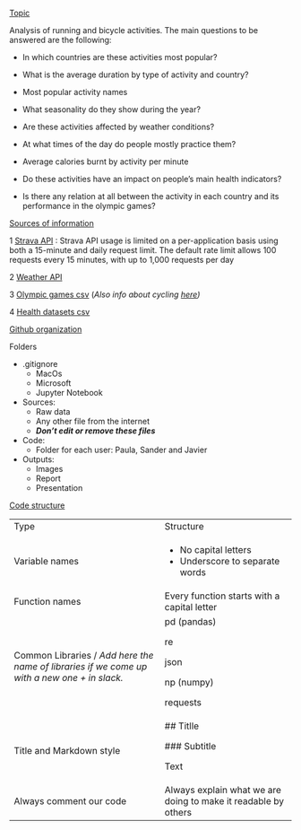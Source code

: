 <span style="text-decoration:underline;">Topic</span>

Analysis of running and bicycle activities. The main questions to be answered are the following:



*   In which countries are these activities most popular?
*   What is the average duration by type of activity and country?
*   Most popular activity names

*   What seasonality do they show during the year?
*   Are these activities affected by weather conditions?
*   At what times of the day do people mostly practice them?

*   Average calories burnt by activity per minute
*   Do these activities have an impact on people’s main health indicators?

*   Is there any relation at all between the activity in each country and its performance in the olympic games?

<span style="text-decoration:underline;">Sources of information</span>

1 [Strava API](https://developers.strava.com/docs/reference/#api-Athletes-getStats) : Strava API usage is limited on a per-application basis using both a 15-minute and daily request limit. The default rate limit allows 100 requests every 15 minutes, with up to 1,000 requests per day

2 [Weather API](https://www.weatherbit.io/api)

3 [Olympic games csv](https://www.kaggle.com/heesoo37/120-years-of-olympic-history-athletes-and-results/data) (_Also info about cycling [here](https://www.procyclingstats.com/))_

4 [Health datasets csv ](https://www.who.int/gho/database/en/) 

<span style="text-decoration:underline;">Github organization</span>

Folders



*   .gitignore
    *   MacOs
    *   Microsoft 
    *   Jupyter Notebook
*   Sources:
    *   Raw data
    *   Any other file from the internet
    *   **_Don’t edit or remove these files_**
*   Code:
    *   Folder for each user: Paula, Sander and Javier
*   Outputs:
    *   Images
    *   Report
    *   Presentation

<span style="text-decoration:underline;">Code structure</span>


<table>
  <tr>
   <td>Type
   </td>
   <td>Structure
   </td>
  </tr>
  <tr>
   <td>Variable names
   </td>
   <td>
<ul>

<li>No capital letters

<li>Underscore to separate words
</li>
</ul>
   </td>
  </tr>
  <tr>
   <td>Function names 
   </td>
   <td>Every function starts with a capital letter
   </td>
  </tr>
  <tr>
   <td>Common Libraries / <em>Add here the name of libraries if we come up with a new one + in slack. </em>
   </td>
   <td>pd (pandas)
<p>
re
<p>
json 
<p>
np (numpy)
<p>
requests
   </td>
  </tr>
  <tr>
   <td>Title and Markdown style 
   </td>
   <td>## Titlle 
<p>
### Subtitle 
<p>
Text
   </td>
  </tr>
  <tr>
   <td>Always comment our code 
   </td>
   <td>Always explain what we are doing to make it readable by others
   </td>
  </tr>
</table>